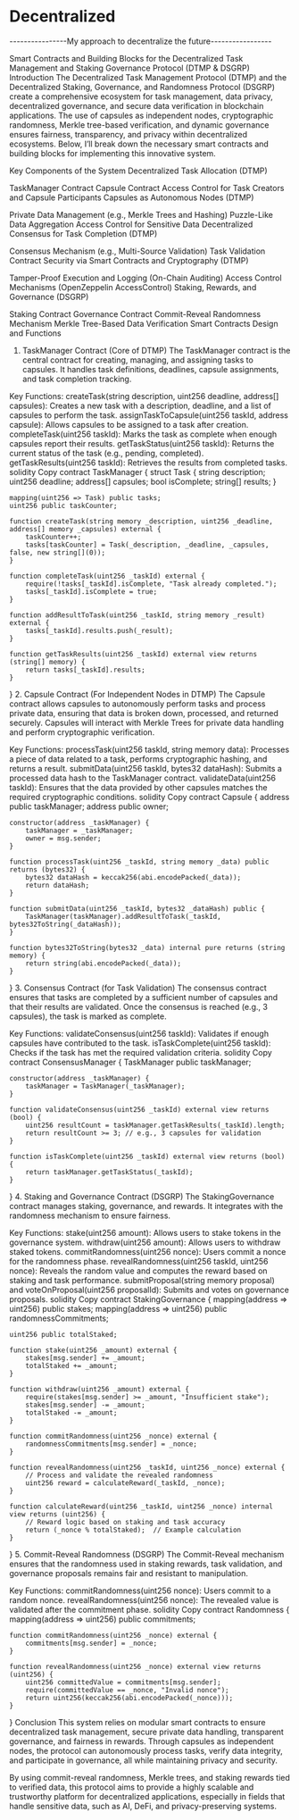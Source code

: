 # Decentralized
----------------My approach to decentralize the future-----------------

Smart Contracts and Building Blocks for the Decentralized Task Management and Staking Governance Protocol (DTMP & DSGRP)
Introduction
The Decentralized Task Management Protocol (DTMP) and the Decentralized Staking, Governance, and Randomness Protocol (DSGRP) create a comprehensive ecosystem for task management, data privacy, decentralized governance, and secure data verification in blockchain applications. The use of capsules as independent nodes, cryptographic randomness, Merkle tree-based verification, and dynamic governance ensures fairness, transparency, and privacy within decentralized ecosystems. Below, I’ll break down the necessary smart contracts and building blocks for implementing this innovative system.

Key Components of the System
Decentralized Task Allocation (DTMP)

TaskManager Contract
Capsule Contract
Access Control for Task Creators and Capsule Participants
Capsules as Autonomous Nodes (DTMP)

Private Data Management (e.g., Merkle Trees and Hashing)
Puzzle-Like Data Aggregation
Access Control for Sensitive Data
Decentralized Consensus for Task Completion (DTMP)

Consensus Mechanism (e.g., Multi-Source Validation)
Task Validation Contract
Security via Smart Contracts and Cryptography (DTMP)

Tamper-Proof Execution and Logging (On-Chain Auditing)
Access Control Mechanisms (OpenZeppelin AccessControl)
Staking, Rewards, and Governance (DSGRP)

Staking Contract
Governance Contract
Commit-Reveal Randomness Mechanism
Merkle Tree-Based Data Verification
Smart Contracts Design and Functions
1. TaskManager Contract (Core of DTMP)
The TaskManager contract is the central contract for creating, managing, and assigning tasks to capsules. It handles task definitions, deadlines, capsule assignments, and task completion tracking.

Key Functions:
createTask(string description, uint256 deadline, address[] capsules): Creates a new task with a description, deadline, and a list of capsules to perform the task.
assignTaskToCapsule(uint256 taskId, address capsule): Allows capsules to be assigned to a task after creation.
completeTask(uint256 taskId): Marks the task as complete when enough capsules report their results.
getTaskStatus(uint256 taskId): Returns the current status of the task (e.g., pending, completed).
getTaskResults(uint256 taskId): Retrieves the results from completed tasks.
solidity
Copy
contract TaskManager {
    struct Task {
        string description;
        uint256 deadline;
        address[] capsules;
        bool isComplete;
        string[] results;
    }
    
    mapping(uint256 => Task) public tasks;
    uint256 public taskCounter;
    
    function createTask(string memory _description, uint256 _deadline, address[] memory _capsules) external {
        taskCounter++;
        tasks[taskCounter] = Task(_description, _deadline, _capsules, false, new string[](0));
    }
    
    function completeTask(uint256 _taskId) external {
        require(!tasks[_taskId].isComplete, "Task already completed.");
        tasks[_taskId].isComplete = true;
    }
    
    function addResultToTask(uint256 _taskId, string memory _result) external {
        tasks[_taskId].results.push(_result);
    }
    
    function getTaskResults(uint256 _taskId) external view returns (string[] memory) {
        return tasks[_taskId].results;
    }
}
2. Capsule Contract (For Independent Nodes in DTMP)
The Capsule contract allows capsules to autonomously perform tasks and process private data, ensuring that data is broken down, processed, and returned securely. Capsules will interact with Merkle Trees for private data handling and perform cryptographic verification.

Key Functions:
processTask(uint256 taskId, string memory data): Processes a piece of data related to a task, performs cryptographic hashing, and returns a result.
submitData(uint256 taskId, bytes32 dataHash): Submits a processed data hash to the TaskManager contract.
validateData(uint256 taskId): Ensures that the data provided by other capsules matches the required cryptographic conditions.
solidity
Copy
contract Capsule {
    address public taskManager;
    address public owner;
    
    constructor(address _taskManager) {
        taskManager = _taskManager;
        owner = msg.sender;
    }
    
    function processTask(uint256 _taskId, string memory _data) public returns (bytes32) {
        bytes32 dataHash = keccak256(abi.encodePacked(_data));
        return dataHash;
    }
    
    function submitData(uint256 _taskId, bytes32 _dataHash) public {
        TaskManager(taskManager).addResultToTask(_taskId, bytes32ToString(_dataHash));
    }
    
    function bytes32ToString(bytes32 _data) internal pure returns (string memory) {
        return string(abi.encodePacked(_data));
    }
}
3. Consensus Contract (for Task Validation)
The consensus contract ensures that tasks are completed by a sufficient number of capsules and that their results are validated. Once the consensus is reached (e.g., 3 capsules), the task is marked as complete.

Key Functions:
validateConsensus(uint256 taskId): Validates if enough capsules have contributed to the task.
isTaskComplete(uint256 taskId): Checks if the task has met the required validation criteria.
solidity
Copy
contract ConsensusManager {
    TaskManager public taskManager;
    
    constructor(address _taskManager) {
        taskManager = TaskManager(_taskManager);
    }
    
    function validateConsensus(uint256 _taskId) external view returns (bool) {
        uint256 resultCount = taskManager.getTaskResults(_taskId).length;
        return resultCount >= 3; // e.g., 3 capsules for validation
    }
    
    function isTaskComplete(uint256 _taskId) external view returns (bool) {
        return taskManager.getTaskStatus(_taskId);
    }
}
4. Staking and Governance Contract (DSGRP)
The StakingGovernance contract manages staking, governance, and rewards. It integrates with the randomness mechanism to ensure fairness.

Key Functions:
stake(uint256 amount): Allows users to stake tokens in the governance system.
withdraw(uint256 amount): Allows users to withdraw staked tokens.
commitRandomness(uint256 nonce): Users commit a nonce for the randomness phase.
revealRandomness(uint256 taskId, uint256 nonce): Reveals the random value and computes the reward based on staking and task performance.
submitProposal(string memory proposal) and voteOnProposal(uint256 proposalId): Submits and votes on governance proposals.
solidity
Copy
contract StakingGovernance {
    mapping(address => uint256) public stakes;
    mapping(address => uint256) public randomnessCommitments;
    
    uint256 public totalStaked;
    
    function stake(uint256 _amount) external {
        stakes[msg.sender] += _amount;
        totalStaked += _amount;
    }
    
    function withdraw(uint256 _amount) external {
        require(stakes[msg.sender] >= _amount, "Insufficient stake");
        stakes[msg.sender] -= _amount;
        totalStaked -= _amount;
    }
    
    function commitRandomness(uint256 _nonce) external {
        randomnessCommitments[msg.sender] = _nonce;
    }
    
    function revealRandomness(uint256 _taskId, uint256 _nonce) external {
        // Process and validate the revealed randomness
        uint256 reward = calculateReward(_taskId, _nonce);
    }
    
    function calculateReward(uint256 _taskId, uint256 _nonce) internal view returns (uint256) {
        // Reward logic based on staking and task accuracy
        return (_nonce % totalStaked);  // Example calculation
    }
}
5. Commit-Reveal Randomness (DSGRP)
The Commit-Reveal mechanism ensures that the randomness used in staking rewards, task validation, and governance proposals remains fair and resistant to manipulation.

Key Functions:
commitRandomness(uint256 nonce): Users commit to a random nonce.
revealRandomness(uint256 nonce): The revealed value is validated after the commitment phase.
solidity
Copy
contract Randomness {
    mapping(address => uint256) public commitments;
    
    function commitRandomness(uint256 _nonce) external {
        commitments[msg.sender] = _nonce;
    }
    
    function revealRandomness(uint256 _nonce) external view returns (uint256) {
        uint256 committedValue = commitments[msg.sender];
        require(committedValue == _nonce, "Invalid nonce");
        return uint256(keccak256(abi.encodePacked(_nonce)));
    }
}
Conclusion
This system relies on modular smart contracts to ensure decentralized task management, secure private data handling, transparent governance, and fairness in rewards. Through capsules as independent nodes, the protocol can autonomously process tasks, verify data integrity, and participate in governance, all while maintaining privacy and security.

By using commit-reveal randomness, Merkle trees, and staking rewards tied to verified data, this protocol aims to provide a highly scalable and trustworthy platform for decentralized applications, especially in fields that handle sensitive data, such as AI, DeFi, and privacy-preserving systems.
